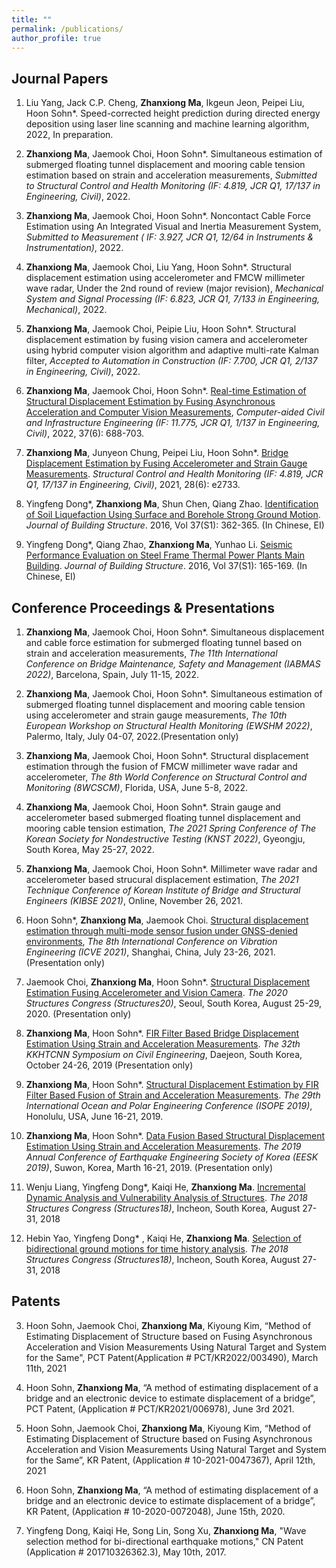 ```yaml
---
title: ""
permalink: /publications/
author_profile: true
---
```

## Journal Papers


1. Liu Yang, Jack C.P. Cheng, **Zhanxiong Ma**, Ikgeun Jeon, Peipei Liu, Hoon Sohn*. Speed-corrected height prediction during directed energy deposition using laser line scanning and machine learning algorithm, 2022, In preparation.

2. **Zhanxiong Ma**, Jaemook Choi, Hoon Sohn\*. Simultaneous estimation of submerged floating tunnel displacement and mooring cable tension estimation based on strain and acceleration measurements, *Submitted to Structural Control and Health Monitoring (IF: 4.819, JCR Q1, 17/137 in Engineering, Civil)*, 2022. 

3. **Zhanxiong Ma**, Jaemook Choi, Hoon Sohn\*. Noncontact Cable Force Estimation using An Integrated Visual and Inertia Measurement System, *Submitted to Measurement ( IF: 3.927, JCR Q1, 12/64 in Instruments & Instrumentation)*, 2022.

4.  **Zhanxiong Ma**, Jaemook Choi, Liu Yang, Hoon Sohn\*. Structural displacement estimation using accelerometer and FMCW millimeter wave radar, Under the 2nd round of review (major revision), *Mechanical System and Signal Processing (IF: 6.823, JCR Q1, 7/133 in Engineering, Mechanical)*, 2022.

5.  **Zhanxiong Ma**, Jaemook Choi, Peipie Liu, Hoon Sohn\*. Structural displacement estimation by fusing vision camera and accelerometer using hybrid computer vision algorithm and adaptive multi-rate Kalman filter, *Accepted to Automation in Construction (IF: 7.700, JCR Q1, 2/137 in Engineering, Civil)*, 2022.

2.  **Zhanxiong Ma**, Jaemook Choi, Hoon Sohn\*. [Real-time Estimation of Structural Displacement Estimation by Fusing Asynchronous Acceleration and Computer Vision Measurements](https://onlinelibrary.wiley.com/doi/abs/10.1111/mice.12767), *Computer-aided Civil and Infrastructure Engineering (IF: 11.775, JCR Q1, 1/137 in Engineering, Civil)*, 2022, 37(6): 688-703.

3.	**Zhanxiong Ma**, Junyeon Chung, Peipei Liu, Hoon Sohn\*. [Bridge Displacement Estimation by Fusing Accelerometer and Strain Gauge Measurements](https://onlinelibrary.wiley.com/doi/abs/10.1002/stc.2733). *Structural Control and Health Monitoring (IF: 4.819, JCR Q1, 17/137 in Engineering, Civil)*, 2021, 28(6): e2733.

4.	Yingfeng Dong\*, **Zhanxiong Ma**, Shun Chen, Qiang Zhao. [Identification of Soil Liquefaction Using Surface and Borehole Strong Ground Motion](https://www.cnki.com.cn/Article/CJFDTotal-JZJB2016S1051.htm). *Journal of Building Structure*. 2016, Vol 37(S1): 362-365. (In Chinese, EI)

5.	Yingfeng Dong\*, Qiang Zhao, **Zhanxiong Ma**, Yunhao Li. [Seismic Performance Evaluation on Steel Frame Thermal Power Plants Main Building](https://www.cnki.com.cn/Article/CJFDTotal-JZJB2016S1024.htm). *Journal of Building Structure*. 2016, Vol 37(S1): 165-169. (In Chinese, EI)

## Conference Proceedings & Presentations

1. **Zhanxiong Ma**, Jaemook Choi, Hoon Sohn\*. Simultaneous displacement and cable force estimation for submerged floating tunnel based on strain and acceleration measurements, *The 11th International Conference on Bridge Maintenance, Safety and Management (IABMAS 2022)*, Barcelona, Spain, July 11-15, 2022.

1. **Zhanxiong Ma**, Jaemook Choi, Hoon Sohn\*. Simultaneous estimation of submerged floating tunnel displacement and mooring cable tension using accelerometer and strain gauge measurements, *The 10th European Workshop on Structural Health Monitoring (EWSHM 2022)*, Palermo, Italy, July 04-07, 2022.(Presentation only)

2. **Zhanxiong Ma**, Jaemook Choi, Hoon Sohn\*. Structural displacement estimation through the fusion of FMCW millimeter wave radar and accelerometer, *The 8th World Conference on Structural Control and Monitoring (8WCSCM)*, Florida, USA, June 5-8, 2022.

1. **Zhanxiong Ma**, Jaemook Choi, Hoon Sohn\*. Strain gauge and accelerometer based submerged floating tunnel displacement and mooring cable tension estimation, *The 2021 Spring Conference of The Korean Society for Nondestructive Testing (KNST 2022)*, Gyeongju, South Korea, May 25-27, 2022.

3. **Zhanxiong Ma**, Jaemook Choi, Hoon Sohn\*. Millimeter wave radar and accelerometer based strucural displacement estimation, *The 2021 Technique Conference of Korean Institute of Bridge and Structural Engineers (KIBSE 2021)*, Online, November 26, 2021.

3. Hoon Sohn\*, **Zhanxiong Ma**, Jaemook Choi. [Structural displacement estimation through multi-mode sensor fusion under GNSS-denied environments](https://icve.sjtu.edu.cn/wt_jb.html), *The 8th International Conference on Vibration Engineering (ICVE 2021)*, Shanghai, China, July 23-26, 2021. (Presentation only)

5. Jaemook Choi, **Zhanxiong Ma**, Hoon Sohn\*. [Structural Displacement Estimation Fusing Accelerometer and Vision Camera](http://www.i-asem.org/publication_conf/structures20/6.SM/2.SM582/SM2582_6597A.pdf). *The 2020 Structures Congress (Structures20)*, Seoul, South Korea, August 25-29, 2020. (Presentation only)

7. **Zhanxiong Ma**, Hoon Sohn\*. [FIR Filter Based Bridge Displacement Estimation Using Strain and Acceleration Measurements](https://koasas.kaist.ac.kr/handle/10203/270122). *The 32th KKHTCNN Symposium on Civil Engineering*, Daejeon, South Korea, October 24-26, 2019 (Presentation only)

9. **Zhanxiong Ma**, Hoon Sohn\*. [Structural Displacement Estimation by FIR Filter Based Fusion of Strain and Acceleration Measurements](https://onepetro.org/ISOPEIOPEC/proceedings-abstract/ISOPE19/All-ISOPE19/ISOPE-I-19-637/21666). *The 29th International Ocean and Polar Engineering Conference (ISOPE 2019)*, Honolulu, USA, June 16-21, 2019.

11. **Zhanxiong Ma**, Hoon Sohn\*. [Data Fusion Based Structural Displacement Estimation Using Strain and Acceleration Measurements](https://github.com/mzhx2017/Personal/blob/master/_publications/Conference%20Program.pdf). *The 2019 Annual Conference of Earthquake Engineering Society of Korea (EESK 2019)*, Suwon, Korea, Marth 16-21, 2019. (Presentation only)

13. Wenju Liang, Yingfeng Dong\*, Kaiqi He, **Zhanxiong Ma**. [Incremental Dynamic Analysis and Vulnerability Analysis of Structures](http://www.i-asem.org/publication_conf/structures18/8.ASMM18/YP.63.SM1559_5252F6.pdf). *The 2018 Structures Congress (Structures18)*, Incheon, South Korea, August 27-31, 2018

15. Hebin Yao, Yingfeng Dong\* , Kaiqi He, **Zhanxiong Ma**. [Selection of bidirectional ground motions for time history analysis](http://www.i-asem.org/publication_conf/structures18/8.ASMM18/YP.62.SM1558_5248F6.pdf). *The 2018 Structures Congress (Structures18)*, Incheon, South Korea, August 27-31, 2018

## Patents

3. Hoon Sohn, Jaemook Choi, **Zhanxiong Ma**, Kiyoung Kim, “Method of Estimating Displacement of Structure based on Fusing Asynchronous Acceleration and Vision Measurements Using Natural Target and System for the Same", PCT Patent(Application # PCT/KR2022/003490), March 11th, 2021

1. Hoon Sohn, **Zhanxiong Ma**, “A method of estimating displacement of a bridge and an electronic device to estimate displacement of a bridge”, PCT Patent, (Application # PCT/KR2021/006978), June 3rd 2021.

3. Hoon Sohn, Jaemook Choi, **Zhanxiong Ma**, Kiyoung Kim, “Method of Estimating Displacement of Structure based on Fusing Asynchronous Acceleration and Vision Measurements Using Natural Target and System for the Same”, KR Patent, (Application # 10-2021-0047367), April 12th, 2021

4. Hoon Sohn, **Zhanxiong Ma**, “A method of estimating displacement of a bridge and an electronic device to estimate displacement of a bridge”, KR Patent, (Application # 10-2020-0072048), June 15th, 2020.

5. Yingfeng Dong, Kaiqi He, Song Lin, Song Xu, **Zhanxiong Ma**, "Wave selection method for bi-directional earthquake motions," CN Patent (Application # 201710326362.3), May 10th, 2017.



